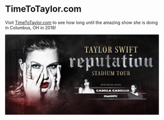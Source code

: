 # TimeToTaylor.com

Visit [TimeToTaylor.com](http://timetotaylor.com) to see how long until the amazing show she is doing
in Columbus, OH in 2018!

![rep stadium tour - taylor swift](rep-stadium-tour.jpg)
